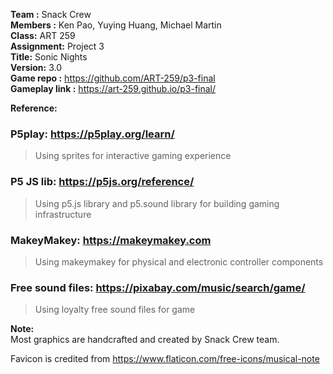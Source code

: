 **Team :** Snack Crew  
**Members :** Ken Pao, Yuying Huang, Michael Martin  
**Class:** ART 259  
**Assignment:** Project 3  
**Title:** Sonic Nights    
**Version:** 3.0  
**Game repo :** https://github.com/ART-259/p3-final  
**Gameplay link :** https://art-259.github.io/p3-final/    
  
**Reference:**  
### P5play: https://p5play.org/learn/  
> Using sprites for interactive gaming experience  

### P5 JS lib: https://p5js.org/reference/  
> Using p5.js library and p5.sound library for building gaming infrastructure  

### MakeyMakey: https://makeymakey.com  
> Using makeymakey for physical and electronic controller components  

### Free sound files: https://pixabay.com/music/search/game/  
> Using loyalty free sound files for game  

**Note:**  
Most graphics are handcrafted and created by Snack Crew team.  
  
Favicon is credited from https://www.flaticon.com/free-icons/musical-note   
